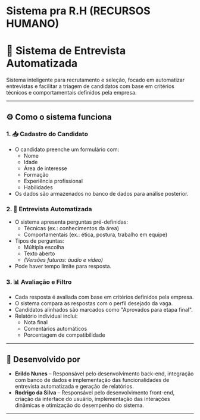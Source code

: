 # Sistema pra R.H (RECURSOS HUMANO)



# 🎯 Sistema de Entrevista Automatizada

Sistema inteligente para recrutamento e seleção, focado em automatizar entrevistas e facilitar a triagem de candidatos com base em critérios técnicos e comportamentais definidos pela empresa.

---

## ⚙️ Como o sistema funciona

### 1. 📥 Cadastro do Candidato
- O candidato preenche um formulário com:
  - Nome
  - Idade
  - Área de interesse
  - Formação
  - Experiência profissional
  - Habilidades
- Os dados são armazenados no banco de dados para análise posterior.

### 2. 🎤 Entrevista Automatizada
- O sistema apresenta perguntas pré-definidas:
  - Técnicas (ex.: conhecimentos da área)
  - Comportamentais (ex.: ética, postura, trabalho em equipe)
- Tipos de perguntas:
  - Múltipla escolha
  - Texto aberto
  - *(Versões futuras: áudio e vídeo)*
- Pode haver tempo limite para resposta.

### 3. 📊 Avaliação e Filtro
- Cada resposta é avaliada com base em critérios definidos pela empresa.
- O sistema compara as respostas com o perfil desejado da vaga.
- Candidatos alinhados são marcados como "Aprovados para etapa final".
- Relatório individual inclui:
  - Nota final
  - Comentários automáticos
  - Porcentagem de compatibilidade

---

## 👥 Desenvolvido por

- **Erildo Nunes** – Responsável pelo desenvolvimento back-end, integração com banco de dados e implementação das funcionalidades de entrevista automatizada e geração de relatórios.
- **Rodrigo da Silva** – Responsável pelo desenvolvimento front-end, criação da interface do usuário, implementação das interações dinâmicas e otimização do desempenho do sistema.

---

